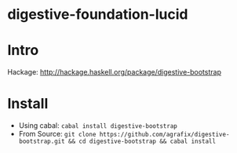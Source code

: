 digestive-foundation-lucid
=====

# Intro

Hackage: http://hackage.haskell.org/package/digestive-bootstrap

# Install

* Using cabal: `cabal install digestive-bootstrap`
* From Source: `git clone https://github.com/agrafix/digestive-bootstrap.git && cd digestive-bootstrap && cabal install`
